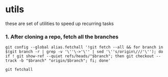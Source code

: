 # utils
these are set of utilities to speed up recurring tasks

### 1. After cloning a repo, fetch all the branches 

```
git config --global alias.fetchall '!git fetch --all && for branch in $(git branch -r | grep -v '\''\->'\'' | sed '\''s/origin\///'\''); do if ! git show-ref --quiet refs/heads/"$branch"; then git checkout --track -b "$branch" "origin/$branch"; fi; done'
```
```
git fetchall
```


